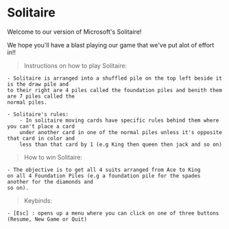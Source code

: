 # Solitaire

Welcome to our version of Microsoft's Solitaire!

We hope you'll have a blast playing our game that we've put alot of effort in!!

> Instructions on how to play Solitaire:

	- Solitaire is arranged into a shuffled pile on the top left beside it is the draw pile and
	to their right are 4 piles called the foundation piles and benith them are 7 piles called the
	normal piles.

	- Solitaire's rules:
		- In solitaire moving cards have specific rules behind them where you can't place a card
		under another card in one of the normal piles unless it's opposite that card in color and
		less than that card by 1 (e.g King then queen then jack and so on)

> How to win Solitaire:

	- The objective is to get all 4 suits arranged from Ace to King
	on all 4 Foundation Piles (e.g a foundation pile for the spades another for the diamonds and
	so on).

> Keybinds:

	- [Esc] : opens up a menu where you can click on one of three buttons (Resume, New Game or Quit)

